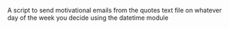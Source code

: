 A script to send motivational emails from the quotes text file on whatever day of the week you decide using the datetime module
